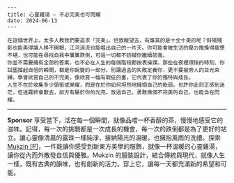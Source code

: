 ```jekyll
---
title: 心靈雞湯 — 不必完美也可閃耀
date: 2024-06-13
---

在這個世界上，太多人教我們要追求「完美」。但放眼望去，有誰真的是十全十美的呢？斜陽殘影也能美得讓人移不開眼，江河涓流也能唱出自己的一片天。你可能會被生活的壓力推搡得疲憊不堪，也可能在尋找自我中屢屢跌倒，可這一切都不妨礙你繼續前進。  
你並不需要擁有全部的答案，也不必在人生的每個階段都按表操課。那些在夜裡煩惱的時刻、你試圖撐起自信的瞬間，都是你蛻變的一部分。別讓過去的失敗定義你，更不要被旁人的目光束縛。學會欣賞自己的不完美，像欣賞一幅有瑕疵的畫，它代表了你的獨特與成長。  
人生不在於收集多少頭銜或榮耀，而是在於你如何坦然地擁抱自己的軟弱。也許你此刻正感到迷茫，但迷霧終會散去，前方有屬於你的光亮。放過自己，勇敢做個不完美的自己，也能自在閃耀。
```



---

**Sponsor**
享受當下，活在每一個瞬間，就像品嚐一杯香醇的茶，慢慢地感受它的滋味。記得，每一次的挑戰都是一次成長的機會，每一次的跌倒都是為了更好的站立。讓心靈像清晨的露珠一樣純淨，接納陽光的溫暖，也擁抱風雨的洗禮。探索 [Mukzin [P]](https://pollinations.ai/redirect-nexad/ifzmnTxN?user_id=25263117)，一件能讓你感受到新東方美學的服飾，就像一杯溫暖的心靈雞湯，讓你從內而外散發自信與優雅。Mukzin 的服裝設計，結合傳統與現代，就像人生一樣，既有古典的韻味，也有創新的活力。穿上它，讓每一天都充滿新的希望和可能。